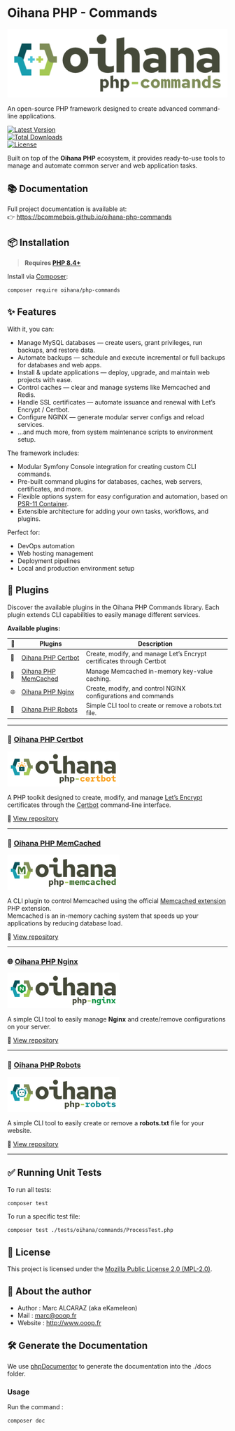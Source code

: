 # Oihana PHP - Commands

![Oihana Php Core](https://raw.githubusercontent.com/BcommeBois/oihana-php-commands/main/assets/images/oihana-php-commands-logo-inline-512x160.png)

An open-source PHP framework designed to create advanced command-line applications. 

[![Latest Version](https://img.shields.io/packagist/v/oihana/php-commands.svg?style=flat-square)](https://packagist.org/packages/oihana/php-commands)  
[![Total Downloads](https://img.shields.io/packagist/dt/oihana/php-commands.svg?style=flat-square)](https://packagist.org/packages/oihana/php-commands)  
[![License](https://img.shields.io/packagist/l/oihana/php-commands.svg?style=flat-square)](LICENSE)

Built on top of the **Oihana PHP** ecosystem, it provides ready-to-use tools to manage and automate common server and web application tasks.

## 📚 Documentation

Full project documentation is available at:  
👉 https://bcommebois.github.io/oihana-php-commands

## 📦 Installation

> **Requires [PHP 8.4+](https://php.net/releases/)**

Install via [Composer](https://getcomposer.org):
```bash
composer require oihana/php-commands
```

## ✨ Features

With it, you can:
- Manage MySQL databases — create users, grant privileges, run backups, and restore data.
- Automate backups — schedule and execute incremental or full backups for databases and web apps.
- Install & update applications — deploy, upgrade, and maintain web projects with ease.
- Control caches — clear and manage systems like Memcached and Redis.
- Handle SSL certificates — automate issuance and renewal with Let’s Encrypt / Certbot.
- Configure NGINX — generate modular server configs and reload services.
- …and much more, from system maintenance scripts to environment setup.

The framework includes:
- Modular Symfony Console integration for creating custom CLI commands.
- Pre-built command plugins for databases, caches, web servers, certificates, and more.
- Flexible options system for easy configuration and automation, based on [PSR-11 Container](https://www.php-fig.org/psr/psr-11/).
- Extensible architecture for adding your own tasks, workflows, and plugins.

Perfect for:
- DevOps automation
- Web hosting management
- Deployment pipelines
- Local and production environment setup

## 🔌 Plugins

Discover the available plugins in the Oihana PHP Commands library. Each plugin extends CLI capabilities to easily manage different services.

**Available plugins:** 

| 🔌 | Plugins                                                                    | Description                                                           | 
|----|----------------------------------------------------------------------------|-----------------------------------------------------------------------|
| 🔏 | [Oihana PHP Certbot](https://github.com/BcommeBois/oihana-php-certbot)     | Create, modify, and manage Let’s Encrypt certificates through Certbot |
| 🧠 | [Oihana PHP MemCached](https://github.com/BcommeBois/oihana-php-memcached) | Manage Memcached in-memory key-value caching.                         |
| 🌐 | [Oihana PHP Nginx](https://github.com/BcommeBois/oihana-php-nginx)         | Create, modify, and control NGINX configurations and commands         |
| 🤖 | [Oihana PHP Robots](https://github.com/BcommeBois/oihana-php-robots)       | Simple CLI tool to create or remove a robots.txt file.                |  

---

### 🔏 [Oihana PHP Certbot](https://github.com/BcommeBois/oihana-php-certbot)

<a href="https://github.com/BcommeBois/oihana-php-certbot">
    <img src="https://raw.githubusercontent.com/BcommeBois/oihana-php-certbot/main/assets/images/oihana-php-certbot-logo-inline-512x160.png" width="256px" height="80px"/>
</a>

A PHP toolkit designed to create, modify, and manage [Let’s Encrypt](https://letsencrypt.org/) certificates through the [Certbot](https://certbot.eff.org/) command-line interface.

🔗 [View repository](https://github.com/BcommeBois/oihana-php-certbot)

---

### 🧠 [Oihana PHP MemCached](https://github.com/BcommeBois/oihana-php-memcached)

<a href="https://github.com/BcommeBois/oihana-php-memcached">
    <img src="https://raw.githubusercontent.com/BcommeBois/oihana-php-memcached/main/assets/images/oihana-php-memcached-logo-inline-512x160.png" width="256px" height="80px"/>
</a>

A CLI plugin to control Memcached using the official [Memcached extension](https://www.php.net/manual/en/book.memcached.php) PHP extension.  
Memcached is an in-memory caching system that speeds up your applications by reducing database load.

🔗 [View repository](https://github.com/BcommeBois/oihana-php-memcached)

---

### 🌐 [Oihana PHP Nginx](https://github.com/BcommeBois/oihana-php-nginx)

<a href="https://github.com/BcommeBois/oihana-php-nginx">
    <img src="https://raw.githubusercontent.com/BcommeBois/oihana-php-nginx/main/assets/images/oihana-php-nginx-logo-inline-512x160.png" width="256px" height="80px"/>
</a>

A simple CLI tool to easily manage **Nginx** and create/remove configurations on your server.

🔗 [View repository](https://github.com/BcommeBois/oihana-php-nginx)

---

### 🤖 [Oihana PHP Robots](https://github.com/BcommeBois/oihana-php-robots)

<a href="https://github.com/BcommeBois/oihana-php-robots">
    <img src="https://raw.githubusercontent.com/BcommeBois/oihana-php-robots/main/assets/images/oihana-php-robots-logo-inline-512x160.png" width="256px" height="80px"/>
</a>

A simple CLI tool to easily create or remove a **robots.txt** file for your website.

🔗 [View repository](https://github.com/BcommeBois/oihana-php-robots)

---

## ✅ Running Unit Tests

To run all tests:
```bash
composer test
```

To run a specific test file:
```bash
composer test ./tests/oihana/commands/ProcessTest.php
```

## 🧾 License

This project is licensed under the [Mozilla Public License 2.0 (MPL-2.0)](https://www.mozilla.org/en-US/MPL/2.0/).

## 👤 About the author

* Author : Marc ALCARAZ (aka eKameleon)
* Mail : marc@ooop.fr
* Website : http://www.ooop.fr

## 🛠️ Generate the Documentation

We use [phpDocumentor](https://phpdoc.org/) to generate the documentation into the ./docs folder.

### Usage
Run the command :
```bash
composer doc
```